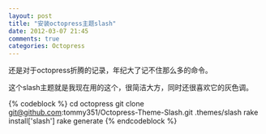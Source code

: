 ```yaml
---
layout: post
title: "安装octopress主题slash"
date: 2012-03-07 21:45
comments: true
categories: Octopress
---
```

还是对于octopress折腾的记录，年纪大了记不住那么多的命令。

这个slash主题就是我现在用的这个，很简洁大方，同时还很喜欢它的灰色调。

{% codeblock %}
cd octopress
git clone git@github.com:tommy351/Octopress-Theme-Slash.git .themes/slash
rake install['slash']
rake generate
{% endcodeblock %}

